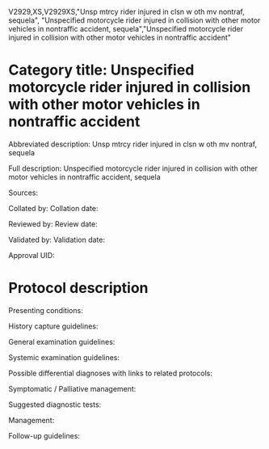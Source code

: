 V2929,XS,V2929XS,"Unsp mtrcy rider injured in clsn w oth mv nontraf, sequela", "Unspecified motorcycle rider injured in collision with other motor vehicles in nontraffic accident, sequela","Unspecified motorcycle rider injured in collision with other motor vehicles in nontraffic accident"
# Category title: Unspecified motorcycle rider injured in collision with other motor vehicles in nontraffic accident

Abbreviated description: Unsp mtrcy rider injured in clsn w oth mv nontraf, sequela

Full description: Unspecified motorcycle rider injured in collision with other motor vehicles in nontraffic accident, sequela

Sources:

Collated by:
Collation date:

Reviewed by:
Review date:

Validated by:
Validation date:

Approval UID:

# Protocol description

Presenting conditions:

History capture guidelines:

General examination guidelines:

Systemic examination guidelines:

Possible differential diagnoses with links to related protocols:

Symptomatic / Palliative management:

Suggested diagnostic tests:

Management:

Follow-up guidelines:
